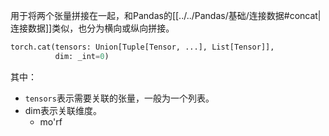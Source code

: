 用于将两个张量拼接在一起，和Pandas的[[../../Pandas/基础/连接数据#concat|连接数据]]类似，也分为横向或纵向拼接。

```python
torch.cat(tensors: Union[Tuple[Tensor, ...], List[Tensor]], 
		  dim: _int=0)
```
其中：
- `tensors`表示需要关联的张量，一般为一个列表。
- dim表示关联维度。
	- mo'rf